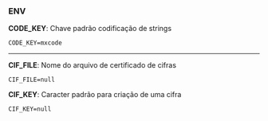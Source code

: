 ### ENV

**CODE_KEY**: Chave padrão codificação de strings

    CODE_KEY=mxcode

---

**CIF_FILE**: Nome do arquivo de certificado de cifras

    CIF_FILE=null

**CIF_KEY**: Caracter padrão para criação de uma cifra

    CIF_KEY=null
